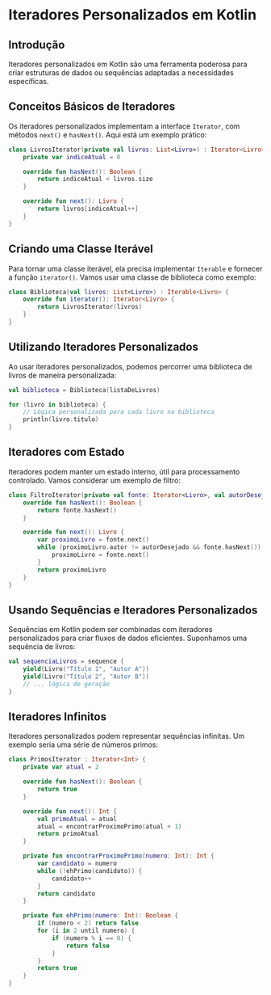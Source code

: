 # Iteradores Personalizados em Kotlin

## **Introdução**

Iteradores personalizados em Kotlin são uma ferramenta poderosa para criar estruturas de dados ou sequências adaptadas a necessidades específicas. 

## **Conceitos Básicos de Iteradores**

Os iteradores personalizados implementam a interface `Iterator`, com métodos `next()` e `hasNext()`. Aqui está um exemplo prático:

```kotlin
class LivrosIterator(private val livros: List<Livro>) : Iterator<Livro> {
    private var indiceAtual = 0

    override fun hasNext(): Boolean {
        return indiceAtual < livros.size
    }

    override fun next(): Livro {
        return livros[indiceAtual++]
    }
}
```

## **Criando uma Classe Iterável**

Para tornar uma classe iterável, ela precisa implementar `Iterable` e fornecer a função `iterator()`. Vamos usar uma classe de biblioteca como exemplo:

```kotlin
class Biblioteca(val livros: List<Livro>) : Iterable<Livro> {
    override fun iterator(): Iterator<Livro> {
        return LivrosIterator(livros)
    }
}
```

## **Utilizando Iteradores Personalizados**

Ao usar iteradores personalizados, podemos percorrer uma biblioteca de livros de maneira personalizada:

```kotlin
val biblioteca = Biblioteca(listaDeLivros)

for (livro in biblioteca) {
    // Lógica personalizada para cada livro na biblioteca
    println(livro.titulo)
}
```

## **Iteradores com Estado**

Iteradores podem manter um estado interno, útil para processamento controlado. Vamos considerar um exemplo de filtro:

```kotlin
class FiltroIterator(private val fonte: Iterator<Livro>, val autorDesejado: String) : Iterator<Livro> {
    override fun hasNext(): Boolean {
        return fonte.hasNext()
    }

    override fun next(): Livro {
        var proximoLivro = fonte.next()
        while (proximoLivro.autor != autorDesejado && fonte.hasNext()) {
            proximoLivro = fonte.next()
        }
        return proximoLivro
    }
}
```

## **Usando Sequências e Iteradores Personalizados**

Sequências em Kotlin podem ser combinadas com iteradores personalizados para criar fluxos de dados eficientes. Suponhamos uma sequência de livros:

```kotlin
val sequenciaLivros = sequence {
    yield(Livro("Título 1", "Autor A"))
    yield(Livro("Título 2", "Autor B"))
    // ... lógica de geração
}
```

## **Iteradores Infinitos**

Iteradores personalizados podem representar sequências infinitas. Um exemplo seria uma série de números primos:

```kotlin
class PrimosIterator : Iterator<Int> {
    private var atual = 2

    override fun hasNext(): Boolean {
        return true
    }

    override fun next(): Int {
        val primoAtual = atual
        atual = encontrarProximoPrimo(atual + 1)
        return primoAtual
    }

    private fun encontrarProximoPrimo(numero: Int): Int {
        var candidato = numero
        while (!ehPrimo(candidato)) {
            candidato++
        }
        return candidato
    }

    private fun ehPrimo(numero: Int): Boolean {
        if (numero < 2) return false
        for (i in 2 until numero) {
            if (numero % i == 0) {
                return false
            }
        }
        return true
    }
}
```